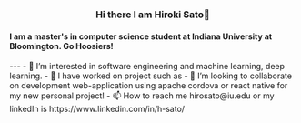 <h3 align="center">
Hi there I am Hiroki Sato👋
</h3>
<h4>
I am a master's in computer science student at Indiana University at Bloomington. Go Hoosiers!
</h4>
---
- 👀 I’m interested in software engineering and machine learning, deep learning.
- 🌱 I have worked on project such as 
- 💞️ I’m looking to collaborate on development web-application using apache cordova or react native for my new personal project!
- 📫 How to reach me hirosato@iu.edu or my linkedIn is https://www.linkedin.com/in/h-sato/

<!---
hsato1/hsato1 is a ✨ special ✨ repository because its `README.md` (this file) appears on your GitHub profile.
You can click the Preview link to take a look at your changes.
--->
